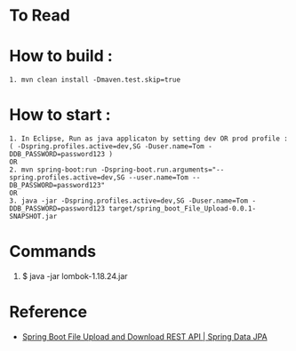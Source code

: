 # To Read

# How to build :
    1. mvn clean install -Dmaven.test.skip=true

# How to start : 

    1. In Eclipse, Run as java applicaton by setting dev OR prod profile : ( -Dspring.profiles.active=dev,SG -Duser.name=Tom -DDB_PASSWORD=password123 ) 
    OR
    2. mvn spring-boot:run -Dspring-boot.run.arguments="--spring.profiles.active=dev,SG --user.name=Tom --DB_PASSWORD=password123"
    OR
    3. java -jar -Dspring.profiles.active=dev,SG -Duser.name=Tom -DDB_PASSWORD=password123 target/spring_boot_File_Upload-0.0.1-SNAPSHOT.jar 
    
# Commands
1. $ java -jar lombok-1.18.24.jar

# Reference
* [Spring Boot File Upload and Download REST API | Spring Data JPA](https://www.youtube.com/watch?v=XUL60-Ke-L8&t=11s)
